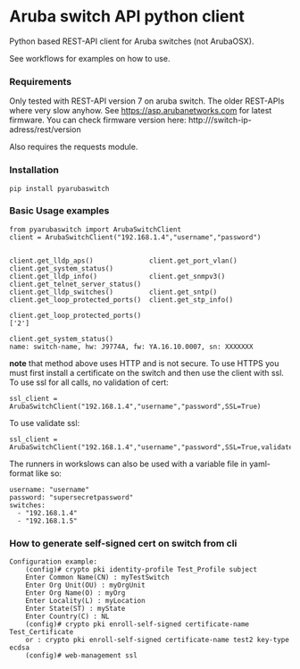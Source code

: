 # Aruba switch API python  client

Python based REST-API client for Aruba switches (not ArubaOSX).

See workflows for examples on how to use.

### Requirements
Only tested with REST-API version 7 on aruba switch. The older REST-APIs where very slow anyhow.
See https://asp.arubanetworks.com for latest firmware.
You can check firmware version here: 
http:///switch-ip-adress/rest/version

Also requires the requests module.

### Installation 
```
pip install pyarubaswitch
```

### Basic Usage examples

```
from pyarubaswitch import ArubaSwitchClient
client = ArubaSwitchClient("192.168.1.4","username","password")


client.get_lldp_aps()              client.get_port_vlan()             client.get_system_status()
client.get_lldp_info()             client.get_snmpv3()                client.get_telnet_server_status()
client.get_lldp_switches()         client.get_sntp()                  
client.get_loop_protected_ports()  client.get_stp_info()              

client.get_loop_protected_ports()
['2'] 

client.get_system_status()
name: switch-name, hw: J9774A, fw: YA.16.10.0007, sn: XXXXXXX
```
**note** that method above uses HTTP and is not secure. To use HTTPS you must first install a certificate on the switch and then use the client with ssl.
To use ssl for all calls, no validation of cert:
```
ssl_client = ArubaSwitchClient("192.168.1.4","username","password",SSL=True)  
```
To use validate ssl:
```
ssl_client = ArubaSwitchClient("192.168.1.4","username","password",SSL=True,validate_ssl=True)
```


The runners in workslows can also be used with a variable file in yaml-format like so:
```
username: "username"
password: "supersecretpassword"
switches:
  - "192.168.1.4"
  - "192.168.1.5"
```
### How to generate self-signed cert on switch from cli 
```
Configuration example: 
    (config)# crypto pki identity-profile Test_Profile subject
    Enter Common Name(CN) : myTestSwitch
    Enter Org Unit(OU) : myOrgUnit
    Enter Org Name(O) : myOrg
    Enter Locality(L) : myLocation
    Enter State(ST) : myState
    Enter Country(C) : NL
    (config)# crypto pki enroll-self-signed certificate-name Test_Certificate
    or : crypto pki enroll-self-signed certificate-name test2 key-type ecdsa
    (config)# web-management ssl

```